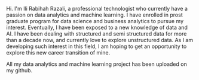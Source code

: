 Hi. I'm Ili Rabihah Razali, a professional technologist who currently have a passion on data analytics and machine learning.  I have enrolled in prost graduate program
for data science and business analytics to pursue my interest.  Eventually, I have been exposed to a new knowledge of data and AI.  I have been dealing with structured
and semi structured data for more than a decade now, and currently love to explore unstructured data.  As I am developing such interest in this field, I am hoping to get an opportunity to explore this new career transition of mine.

All my data analytics and machine learning project has been uploaded on my github.

<!---
IliRabihahRazali/IliRabihahRazali is a ✨ special ✨ repository because its `README.md` (this file) appears on your GitHub profile.
You can click the Preview link to take a look at your changes.
--->
